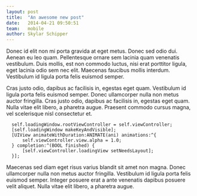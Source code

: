 ```yaml
---
layout: post
title:  "An awesome new post"
date:   2014-04-21 09:50:51
team:   mobile
author: Skylar Schipper
---
```


Donec id elit non mi porta gravida at eget metus. Donec sed odio dui. Aenean eu leo quam. Pellentesque ornare sem lacinia quam venenatis vestibulum. Duis mollis, est non commodo luctus, nisi erat porttitor ligula, eget lacinia odio sem nec elit. Maecenas faucibus mollis interdum. Vestibulum id ligula porta felis euismod semper.

Cras justo odio, dapibus ac facilisis in, egestas eget quam. Vestibulum id ligula porta felis euismod semper. Donec ullamcorper nulla non metus auctor fringilla. Cras justo odio, dapibus ac facilisis in, egestas eget quam. Nulla vitae elit libero, a pharetra augue. Praesent commodo cursus magna, vel scelerisque nisl consectetur et.

```objc
  self.loadingWindow.rootViewController = self.viewController;
  [self.loadingWindow makeKeyAndVisible];
  [UIView animateWithDuration:ANIMATE(ani) animations:^{
      self.viewController.view.alpha = 1.0;
  } completion:^(BOOL finished) {
      [self.viewController.loadingView setNeedsLayout];
  }];
```

Maecenas sed diam eget risus varius blandit sit amet non magna. Donec ullamcorper nulla non metus auctor fringilla. Vestibulum id ligula porta felis euismod semper. Integer posuere erat a ante venenatis dapibus posuere velit aliquet. Nulla vitae elit libero, a pharetra augue.
